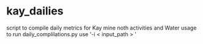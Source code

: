 # kay_dailies
script to compile daily metrics for Kay mine noth activities and Water usage
to run daily_complilations.py  use '-i < input_path > '